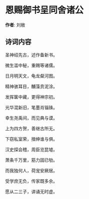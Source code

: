 # 恩赐御书呈同舍诸公

**作者**: 刘敞

## 诗词内容

圣神绍先古，述作备新书。

微生滥中秘，重赐等诸儒。

日月明天文，龟龙粲河图。

精神骇耳目，黼藻贲泥涂。

发挥箧中藏，更得神宗初。

光华混新旧，笔墨肖锱铢。

幸生尧禹间，而见典与谟。

上为四方贺，善继古所无。

下窃私室荣，搢绅谁与俱。

汉史探会稽，周臣览昆墟。

萧条千万里，筋力固已劬。

而我独何人，荷宠安厥居。

受学庶无负，传家既多余。

愿从二三子，讲诵无时虚。

